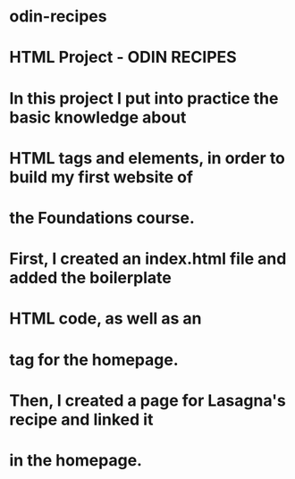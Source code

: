# odin-recipes
#
#    HTML Project - ODIN RECIPES
#
# In this project I put into practice the basic knowledge about
# HTML tags and elements, in order to build my first website of 
# the Foundations course.
#
# First, I created an index.html file and added the boilerplate
# HTML code, as well as an <h1> tag for the homepage.
#
# Then, I created a page for Lasagna's recipe and linked it
# in the homepage.
